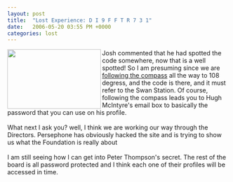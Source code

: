 ```yaml
---
layout: post
title:  "Lost Experience: D I 9 F F T R 7 3 1"
date:   2006-05-20 03:55 PM +0000
categories: lost
---
```

<p><a href="/UserFiles/Image/lostclues/stored4ys.jpg" target="_blank"><img src="/UserFiles/Image/lostclues/codeJars.png" border="0" alt="" width="213" height="136" align="left" /></a>Josh commented that he had spotted the code somewhere, now that is a well spotted! So I am presuming since we are <a href="http://www.letyourcompassguideyou.com/" target="_blank">following the compass</a> all the way to 108 degress, and the code is there, and it must refer to the Swan Station. Of course, following the compass leads you to Hugh McIntyre's email box to basically the password that you can use on his profile.<br /><br />What next I ask you? well, I think we are working our way through the Directors. Persephone has obviously hacked the site and is trying to show us what the Foundation is really about<br /><br />I am still seeing how I can get into Peter Thompson's secret. The rest of the board is all password protected and I think each one of their profiles will be accessed in time.</p>